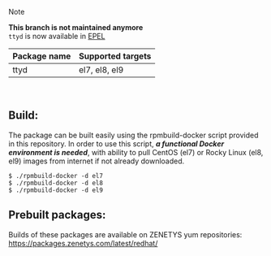 > [!NOTE]
> **This branch is not maintained anymore**<br/>
> `ttyd` is now available in [EPEL](https://docs.fedoraproject.org/en-US/epel/)

| Package&nbsp;name | Supported&nbsp;targets |
| :--- | :--- |
| ttyd | el7, el8, el9 |
<br/>

## Build:

The package can be built easily using the rpmbuild-docker script provided in
this repository. In order to use this script, _**a functional Docker
environment is needed**_, with ability to pull CentOS (el7) or Rocky
Linux (el8, el9) images from internet if not already downloaded.

```
$ ./rpmbuild-docker -d el7
$ ./rpmbuild-docker -d el8
$ ./rpmbuild-docker -d el9
```

## Prebuilt packages:

Builds of these packages are available on ZENETYS yum repositories:<br/>
https://packages.zenetys.com/latest/redhat/
